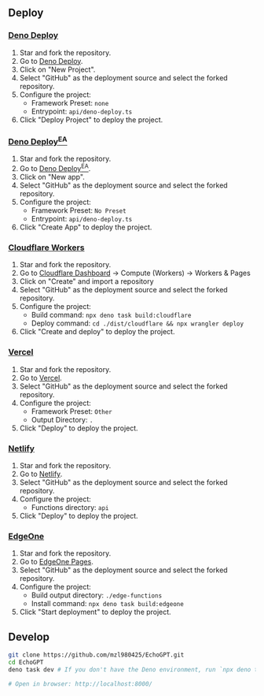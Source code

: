## Deploy

### [Deno Deploy](https://dash.deno.com/)

1. Star and fork the repository.
2. Go to [Deno Deploy](https://dash.deno.com/).
3. Click on "New Project".
4. Select "GitHub" as the deployment source and select the forked repository.
5. Configure the project:
   - Framework Preset: `none`
   - Entrypoint: `api/deno-deploy.ts`
6. Click "Deploy Project" to deploy the project.

### [Deno Deploy<sup>EA</sup>](https://console.deno.com/)

1. Star and fork the repository.
2. Go to [Deno Deploy<sup>EA</sup>](https://console.deno.com/).
3. Click on "New app".
4. Select "GitHub" as the deployment source and select the forked repository.
5. Configure the project:
   - Framework Preset: `No Preset`
   - Entrypoint: `api/deno-deploy.ts`
6. Click "Create App" to deploy the project.

### [Cloudflare Workers](https://workers.cloudflare.com/)

1. Star and fork the repository.
2. Go to [Cloudflare Dashboard](https://dash.cloudflare.com/) -> Compute (Workers) -> Workers & Pages
3. Click on "Create" and import a repository
4. Select "GitHub" as the deployment source and select the forked repository.
5. Configure the project:
   - Build command: `npx deno task build:cloudflare`
   - Deploy command: `cd ./dist/cloudflare && npx wrangler deploy`
6. Click "Create and deploy" to deploy the project.

### [Vercel](https://vercel.com/)

1. Star and fork the repository.
2. Go to [Vercel](https://vercel.com/new).
3. Select "GitHub" as the deployment source and select the forked repository.
4. Configure the project:
   - Framework Preset: `Other`
   - Output Directory: `.`
5. Click "Deploy" to deploy the project.

### [Netlify](https://www.netlify.com/)

1. Star and fork the repository.
2. Go to [Netlify](https://app.netlify.com/start).
3. Select "GitHub" as the deployment source and select the forked repository.
4. Configure the project:
   - Functions directory: `api`
5. Click "Deploy" to deploy the project.

### [EdgeOne](https://edgeone.ai/)

1. Star and fork the repository.
2. Go to [EdgeOne Pages](https://console.tencentcloud.com/edgeone/pages).
3. Select "GitHub" as the deployment source and select the forked repository.
4. Configure the project:
   - Build output directory: `./edge-functions`
   - Install command: `npx deno task build:edgeone`
5. Click "Start deployment" to deploy the project.

## Develop

```bash
git clone https://github.com/mzl980425/EchoGPT.git
cd EchoGPT
deno task dev # If you don't have the Deno environment, run `npx deno task dev`

# Open in browser: http://localhost:8000/
```

